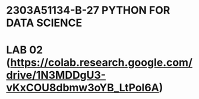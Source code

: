 # 2303A51134-B-27 PYTHON FOR DATA SCIENCE
# LAB 02 (https://colab.research.google.com/drive/1N3MDDgU3-vKxCOU8dbmw3oYB_LtPol6A)

